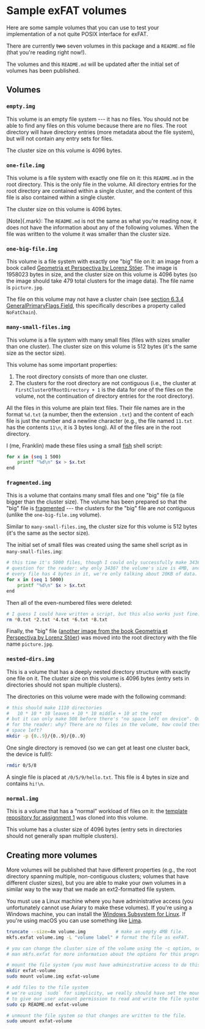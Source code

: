Sample exFAT volumes
====================

Here are some sample volumes that you can use to test your implementation of a
not quite POSIX interface for exFAT.

There are currently ~~two~~ seven volumes in this package and a `README.md` file
(that you're reading right now!).

The volumes and this `README.md` will be updated after the initial set of
volumes has been published.

Volumes
-------

### `empty.img`

This volume is an empty file system --- it has no files. You should not be able
to find any files on this volume because there are no files. The root directory 
will have directory entries (more metadata about the file system), but will not
contain any entry sets for files.

The cluster size on this volume is 4096 bytes.

### `one-file.img`

This volume is a file system with exactly one file on it: this `README.md` in
the root directory. This is the only file in the volume. All directory entries
for the root directory are contained within a single cluster, and the content of
this file is also contained within a single cluster.

The cluster size on this volume is 4096 bytes.

[Note]{.mark}: The `README.md` is not the same as what you're reading now, it
does not have the information about any of the following volumes. When the file
was written to the volume it was smaller than the cluster size.

### `one-big-file.img`

This volume is a file system with exactly one "big" file on it: an image from a
book called [Geometria et Perspectiva by Lorenz St&ouml;er]. The image is
1958023 bytes in size, and the cluster size on this volume is 4096 bytes (so the
image should take 479 total clusters for the image data). The file name is
`picture.jpg`.

The file on this volume may not have a cluster chain (see [section 6.3.4
GeneralPrimaryFlags Field], this specifically describes a property called
`NoFatChain`).

[section 6.3.4 GeneralPrimaryFlags Field]: https://learn.microsoft.com/en-us/windows/win32/fileio/exfat-specification#634-generalprimaryflags-field
[Geometria et Perspectiva by Lorenz St&ouml;er]: https://artvee.com/dl/geometria-et-perspectiva-pl-01/

### `many-small-files.img`

This volume is a file system with many small files (files with sizes smaller
than one cluster). The cluster size on this volume is 512 bytes (it's the same
size as the sector size).

This volume has some important properties:

1. The root directory consists of more than one cluster.
2. The clusters for the root directory are not contiguous (i.e., the cluster at
   `FirstClusterOfRootDirectory + 1` is the data for one of the files on the
   volume, not the continuation of directory entries for the root directory).

All the files in this volume are plain text files. Their file names are in the
format `%d.txt` (a number, then the extension `.txt`) and the content of each
file is just the number and a newline character (e.g., the file named `11.txt`
has the contents `11\n`, it is 3 bytes long). All of the files are in the root
directory.

I (me, Franklin) made these files using a small [fish] shell script:

```bash
for x in (seq 1 500)
    printf "%d\n" $x > $x.txt
end
```

[fish]: https://fishshell.com/

### `fragmented.img`

This is a volume that contains many small files and one "big" file (a file
bigger than the cluster size). The volume has been prepared so that the "big"
file is [fragmented] --- the clusters for the "big" file are *not* contiguous
(unlike the `one-big-file.img` volume).

Similar to `many-small-files.img`, the cluster size for this volume is 512 
bytes (it's the same as the sector size).

The initial set of small files was created using the same shell script as in
`many-small-files.img`:

```bash
# this time it's 5000 files, though I could only successfully make 3436 files.
# question for the reader: why only 3436? the volume's size is 4MB, and even if
# every file has 4 bytes in it, we're only talking about 20KB of data.
for x in (seq 1 5000) 
    printf "%d\n" $x > $x.txt
end
```

Then all of the even-numbered files were deleted:

```bash
# I guess I could have written a script, but this also works just fine:
rm *0.txt *2.txt *4.txt *6.txt *8.txt
```

Finally, the "big" file ([another image from the book Geometria et Perspectiva
by Lorenz St&ouml;er]) was moved into the root directory with the file name
`picture.jpg`.

[fragmented]: https://en.wikipedia.org/wiki/Fragmentation_(computing)
[another image from the book Geometria et Perspectiva by Lorenz St&ouml;er]: https://artvee.com/dl/geometria-et-perspectiva-pl-06/

### `nested-dirs.img`

This is a volume that has a deeply nested directory structure with exactly one
file on it. The cluster size on this volume is 4096 bytes (entry sets in 
directories should not span multiple clusters).

The directories on this volume were made with the following command:

```bash
# this should make 1110 directories
#   10 * 10 * 10 leaves + 10 * 10 middle + 10 at the root
# but it can only make 508 before there's "no space left on device". Question
# for the reader: why? There are no files in the volume, how could there be no
# space left?
mkdir -p {0..9}/{0..9}/{0..9}
```

One single directory is removed (so we can get at least one cluster back, the
device is full!):

```bash
rmdir 0/5/8
```

A single file is placed at `/0/5/9/hello.txt`. This file is 4 bytes in size and
contains `hi!\n`.

### `normal.img`

This is a volume that has a "normal" workload of files on it: the [template
repository for assignment 1] was cloned into this volume.

This volume has a cluster size of 4096 bytes (entry sets in directories should
not generally span multiple clusters).

[template repository for assignment 1]: https://code.cs.umanitoba.ca/comp3430-winter2025/assignment1-template

Creating more volumes
---------------------

More volumes will be published that have different properties (e.g., the root
directory spanning multiple, non-contiguous clusters; volumes that have
different cluster sizes), but you are able to make your own volumes in a similar
way to the way that we made an ext2-formatted file system.

You must use a Linux machine where you have administrative access (you
unfortunately cannot use Aviary to make these volumes). If you're using a
Windows machine, you can install the [Windows Subsystem for Linux]. If you're
using macOS you can use something like [Lima].

[Windows Subsystem for Linux]: https://learn.microsoft.com/en-us/windows/wsl/install
[Lima]: https://github.com/lima-vm/lima

```bash
truncate --size=4m volume.img           # make an empty 4MB file.
mkfs.exfat volume.img -L "volume label" # format the file as exFAT.

# you can change the cluster size of the volume using the -c option, see 
# man mkfs.exfat for more information about the options for this program.

# mount the file system (you must have administrative access to do this)
mkdir exfat-volume
sudo mount volume.img exfat-volume

# add files to the file system
# we're using `sudo` for simplicity, we really should have set the mount options
# to give our user account permission to read and write the file system.
sudo cp README.md exfat-volume

# unmount the file system so that changes are written to the file.
sudo umount exfat-volume
```
